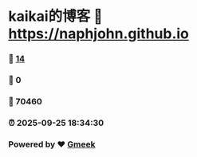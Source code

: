 # kaikai的博客 :link: https://naphjohn.github.io 
### :page_facing_up: [14](https://naphjohn.github.io/tag.html) 
### :speech_balloon: 0 
### :hibiscus: 70460 
### :alarm_clock: 2025-09-25 18:34:30 
### Powered by :heart: [Gmeek](https://github.com/Meekdai/Gmeek)
